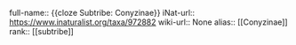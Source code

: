 full-name:: {{cloze Subtribe: Conyzinae}}
iNat-url:: https://www.inaturalist.org/taxa/972882
wiki-url:: None
alias:: [[Conyzinae]]
rank:: [[subtribe]]